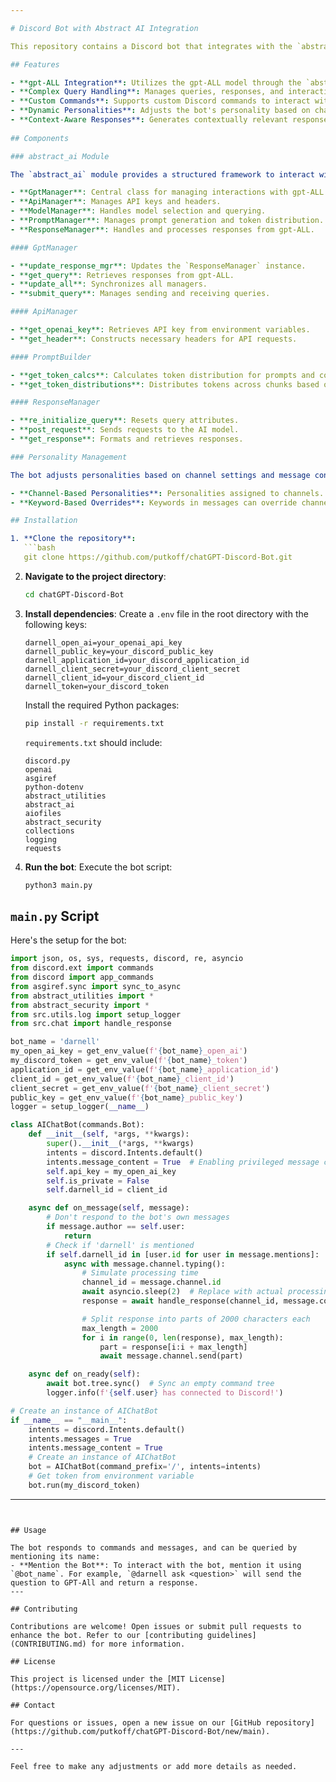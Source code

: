 ```yaml
---

# Discord Bot with Abstract AI Integration

This repository contains a Discord bot that integrates with the `abstract_ai` module, providing advanced AI-driven interactions within Discord. The bot uses gpt-ALL functionalities managed by the `abstract_ai` framework to deliver intelligent and dynamic responses.

## Features

- **gpt-ALL Integration**: Utilizes the gpt-ALL model through the `abstract_ai` module for generating responses.
- **Complex Query Handling**: Manages queries, responses, and interactions using various managers such as `GptManager`, `ApiManager`, and `ResponseManager`.
- **Custom Commands**: Supports custom Discord commands to interact with the gpt-ALL model and other features.
- **Dynamic Personalities**: Adjusts the bot's personality based on channel settings and specific keywords.
- **Context-Aware Responses**: Generates contextually relevant responses based on personality and message content.
  
## Components

### abstract_ai Module

The `abstract_ai` module provides a structured framework to interact with the gpt-ALL model. Key components include:

- **GptManager**: Central class for managing interactions with gpt-ALL.
- **ApiManager**: Manages API keys and headers.
- **ModelManager**: Handles model selection and querying.
- **PromptManager**: Manages prompt generation and token distribution.
- **ResponseManager**: Handles and processes responses from gpt-ALL.

#### GptManager

- **update_response_mgr**: Updates the `ResponseManager` instance.
- **get_query**: Retrieves responses from gpt-ALL.
- **update_all**: Synchronizes all managers.
- **submit_query**: Manages sending and receiving queries.

#### ApiManager

- **get_openai_key**: Retrieves API key from environment variables.
- **get_header**: Constructs necessary headers for API requests.

#### PromptBuilder

- **get_token_calcs**: Calculates token distribution for prompts and completions.
- **get_token_distributions**: Distributes tokens across chunks based on prompt needs.

#### ResponseManager

- **re_initialize_query**: Resets query attributes.
- **post_request**: Sends requests to the AI model.
- **get_response**: Formats and retrieves responses.

### Personality Management

The bot adjusts personalities based on channel settings and message content. Key functionalities:

- **Channel-Based Personalities**: Personalities assigned to channels.
- **Keyword-Based Overrides**: Keywords in messages can override channel-based personalities.

## Installation

1. **Clone the repository**:
   ```bash
   git clone https://github.com/putkoff/chatGPT-Discord-Bot.git
   ```

2. **Navigate to the project directory**:
   ```bash
   cd chatGPT-Discord-Bot
   ```

3. **Install dependencies**:
   Create a `.env` file in the root directory with the following keys:
   ```plaintext
   darnell_open_ai=your_openai_api_key
   darnell_public_key=your_discord_public_key
   darnell_application_id=your_discord_application_id
   darnell_client_secret=your_discord_client_secret
   darnell_client_id=your_discord_client_id
   darnell_token=your_discord_token
   ```
   Install the required Python packages:
   ```bash
   pip install -r requirements.txt
   ```

   `requirements.txt` should include:
   ```plaintext
   discord.py
   openai
   asgiref
   python-dotenv
   abstract_utilities
   abstract_ai
   aiofiles
   abstract_security
   collections
   logging
   requests
   ```

4. **Run the bot**:
   Execute the bot script:
   ```bash
   python3 main.py
   ```

## `main.py` Script

Here's the setup for the bot:

```python
import json, os, sys, requests, discord, re, asyncio
from discord.ext import commands
from discord import app_commands
from asgiref.sync import sync_to_async
from abstract_utilities import *
from abstract_security import *
from src.utils.log import setup_logger
from src.chat import handle_response

bot_name = 'darnell'
my_open_ai_key = get_env_value(f'{bot_name}_open_ai')
my_discord_token = get_env_value(f'{bot_name}_token')
application_id = get_env_value(f'{bot_name}_application_id')
client_id = get_env_value(f'{bot_name}_client_id')
client_secret = get_env_value(f'{bot_name}_client_secret')
public_key = get_env_value(f'{bot_name}_public_key')
logger = setup_logger(__name__)

class AIChatBot(commands.Bot):
    def __init__(self, *args, **kwargs):
        super().__init__(*args, **kwargs)
        intents = discord.Intents.default()
        intents.message_content = True  # Enabling privileged message content intent
        self.api_key = my_open_ai_key
        self.is_private = False
        self.darnell_id = client_id

    async def on_message(self, message):
        # Don't respond to the bot's own messages
        if message.author == self.user:
            return
        # Check if 'darnell' is mentioned
        if self.darnell_id in [user.id for user in message.mentions]:
            async with message.channel.typing():
                # Simulate processing time
                channel_id = message.channel.id
                await asyncio.sleep(2)  # Replace with actual processing call
                response = await handle_response(channel_id, message.content)

                # Split response into parts of 2000 characters each
                max_length = 2000
                for i in range(0, len(response), max_length):
                    part = response[i:i + max_length]
                    await message.channel.send(part)

    async def on_ready(self):
        await bot.tree.sync()  # Sync an empty command tree
        logger.info(f'{self.user} has connected to Discord!')

# Create an instance of AIChatBot
if __name__ == "__main__":
    intents = discord.Intents.default()
    intents.messages = True
    intents.message_content = True
    # Create an instance of AIChatBot
    bot = AIChatBot(command_prefix='/', intents=intents)
    # Get token from environment variable
    bot.run(my_discord_token)
```
---
```


## Usage

The bot responds to commands and messages, and can be queried by mentioning its name:
- **Mention the Bot**: To interact with the bot, mention it using `@bot_name`. For example, `@darnell ask <question>` will send the question to GPT-All and return a response.
---

## Contributing

Contributions are welcome! Open issues or submit pull requests to enhance the bot. Refer to our [contributing guidelines](CONTRIBUTING.md) for more information.

## License

This project is licensed under the [MIT License](https://opensource.org/licenses/MIT).

## Contact

For questions or issues, open a new issue on our [GitHub repository](https://github.com/putkoff/chatGPT-Discord-Bot/new/main).

---

Feel free to make any adjustments or add more details as needed.
